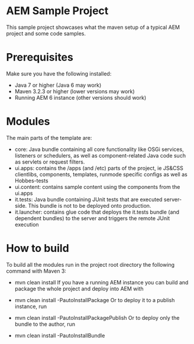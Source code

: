 # AEM Sample Project
This sample project showcases what the maven setup of a typical AEM project and some code samples.

# Prerequisites
Make sure you have the following installed:

- Java 7 or higher (Java 6 may work)
- Maven 3.2.3 or higher (lower versions may work)
- Running AEM 6 instance (other versions should work)


# Modules
The main parts of the template are:

- core: Java bundle containing all core functionality like OSGi services, listeners or schedulers, as well as component-related Java code such as servlets or request filters.
- ui.apps: contains the /apps (and /etc) parts of the project, ie JS&CSS clientlibs, components, templates, runmode specific configs as well as Hobbes-tests
- ui.content: contains sample content using the components from the ui.apps
- it.tests: Java bundle containing JUnit tests that are executed server-side. This bundle is not to be deployed onto production.
- it.launcher: contains glue code that deploys the it.tests bundle (and dependent bundles) to the server and triggers the remote JUnit execution


# How to build
To build all the modules run in the project root directory the following command with Maven 3:

- mvn clean install
If you have a running AEM instance you can build and package the whole project and deploy into AEM with

- mvn clean install -PautoInstallPackage
Or to deploy it to a publish instance, run

- mvn clean install -PautoInstallPackagePublish
Or to deploy only the bundle to the author, run

- mvn clean install -PautoInstallBundle
